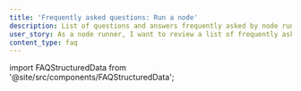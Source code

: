 ```yaml
---
title: 'Frequently asked questions: Run a node'
description: List of questions and answers frequently asked by node runners
user_story: As a node runner, I want to review a list of frequently asked questions and answers related to running a node.
content_type: faq
---
```


import FAQStructuredData from '@site/src/components/FAQStructuredData';

<FAQStructuredData faqsId="node-running" />
